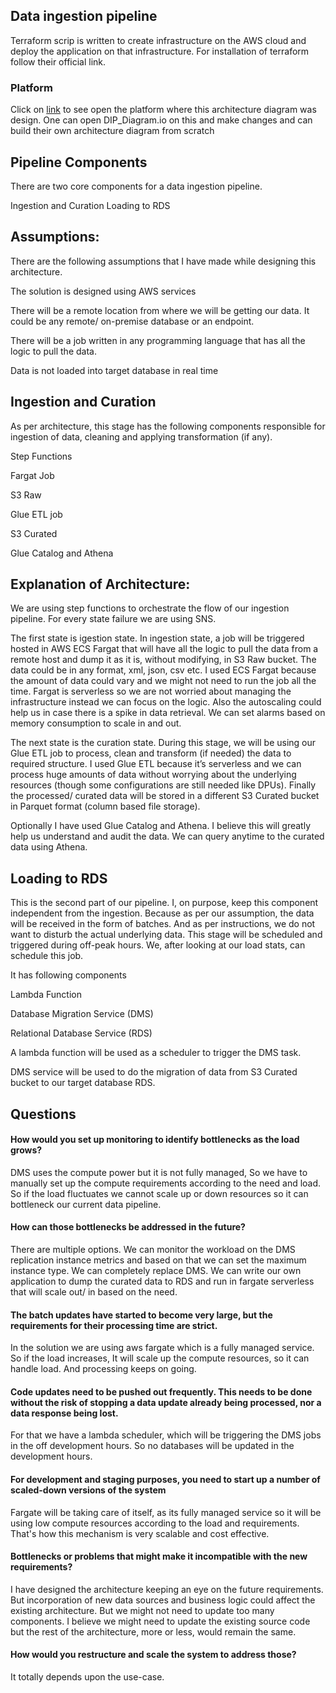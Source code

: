 ## Data ingestion pipeline

Terraform scrip is written to create infrastructure on the AWS cloud and deploy the application on that infrastructure. For installation of terraform follow their official link.

### Platform

Click on [link](https://app.diagrams.net/) to see open the platform where this architecture diagram was design. One can open DIP_Diagram.io on this and make changes and can build their own architecture diagram from scratch 


## Pipeline Components
There are two core components for a data ingestion pipeline.

Ingestion and Curation
Loading to RDS

## Assumptions:
There are the following assumptions that I have made while designing this architecture.

The solution is designed using AWS services

There will be a remote location from where we will be getting our data. It could be any remote/ on-premise database or an endpoint.

There will be a job written in any programming language that has all the logic to pull the data.

Data is not loaded into target database in real time

## Ingestion and Curation
As per architecture, this stage has the following components responsible for ingestion of data, cleaning and applying transformation (if any). 

Step Functions

Fargat Job

S3 Raw

Glue ETL job

S3 Curated

Glue Catalog and Athena
 
## Explanation of Architecture:

We are using step functions to orchestrate the flow of our ingestion pipeline. For every state failure we are using SNS.

The first state is igestion state. In ingestion state, a job will be triggered hosted in AWS ECS Fargat that will have all the logic to pull the data from a remote host and dump it as it is, without modifying, in S3 Raw bucket. The data could be in any format, xml, json, csv etc. I used ECS Fargat because the amount of data could vary and we might not need to run the job all the time. Fargat is serverless so we are not worried about managing the infrastructure instead we can focus on the logic. Also the autoscaling could help us in case there is a spike in data retrieval. We can set alarms based on memory consumption to scale in and out.

The next state is the curation state. During this stage, we will be using our Glue ETL job to process, clean and transform (if needed) the data to required structure. I used Glue ETL because it’s serverless and we can process huge amounts of data without worrying about the underlying resources (though some configurations are still needed like DPUs). Finally the processed/ curated data will be stored in a different S3 Curated bucket in Parquet format (column based file storage). 

Optionally I have used Glue Catalog and Athena. I believe this will greatly help us understand and audit the data. We can query anytime to the curated data using Athena.  

## Loading to RDS
This is the second part of our pipeline. I, on purpose, keep this component independent from the ingestion. Because as per our assumption, the data will be received in the form of batches. And as per instructions, we do not want to disturb the actual underlying data. 
This stage will be scheduled and triggered during off-peak hours. We, after looking at our load stats, can schedule this job. 

It has following components

Lambda Function

Database Migration Service (DMS)

Relational Database Service (RDS)

A lambda function will be used as a scheduler to trigger the DMS task.

DMS service will be used to do the migration of data from S3 Curated bucket to our target database RDS. 

## Questions
#### How would you set up monitoring to identify bottlenecks as the load grows?

DMS uses the compute power but it is not fully managed, So we have to manually set up the compute requirements according to the need and load. So if the load fluctuates we cannot scale up or down resources so it can bottleneck our current data pipeline. 

#### How can those bottlenecks be addressed in the future?
There are multiple options. 
We can monitor the workload on the DMS replication instance metrics and based on that we can set the maximum instance type.
We can completely replace DMS. We can write our own application to dump the curated data to RDS and run in fargate serverless that will scale out/ in based on the need.

#### The batch updates have started to become very large, but the requirements for their processing time are strict.

In the solution we are using aws fargate which is a fully managed service. So if the load increases, It will scale up the compute resources, so it can handle load. And processing keeps on going. 
#### Code updates need to be pushed out frequently. This needs to be done without the risk of stopping a data update already being processed, nor a data response being lost.

For that we have a lambda scheduler, which will be triggering the DMS jobs in the off development hours. So no databases will be updated in the development hours.
#### For development and staging purposes, you need to start up a number of scaled-down versions of the system

Fargate will be taking care of itself, as its fully managed service so it will be using low compute resources according to the load and requirements. That's how this mechanism is very scalable and cost effective. 

#### Bottlenecks or problems that might make it incompatible with the new requirements?
 
I have designed the architecture keeping an eye on the future requirements. But incorporation of new data sources and business logic could affect the existing architecture. But we might not need to update too many components. I believe we might need to update the existing source code but the rest of the architecture, more or less, would remain the same.

#### How would you restructure and scale the system to address those?

It totally depends upon the use-case.
 
 
 
 
 

